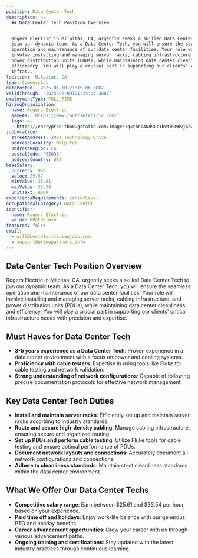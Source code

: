 ```yaml
---
position: Data Center Tech
description: >-
  ## Data Center Tech Position Overview


  Rogers Electric in Milpitas, CA, urgently seeks a skilled Data Center Tech to
  join our dynamic team. As a Data Center Tech, you will ensure the seamless
  operation and maintenance of our data center facilities. Your role will
  involve installing and managing server racks, cabling infrastructure, and
  power distribution units (PDUs), while maintaining data center cleanliness and
  efficiency. You will play a crucial part in supporting our clients' critical
  infras...
location: 'Milpitas, CA'
team: Commercial
datePosted: '2025-01-10T21:15:06.388Z'
validThrough: '2025-02-09T21:15:06.388Z'
employmentType: FULL_TIME
hiringOrganization:
  name: Rogers Electric
  sameAs: 'https://www.rogerselectric.com/'
  logo: >-
    https://encrypted-tbn0.gstatic.com/images?q=tbn:ANd9GcTbvt0RMRvj6bZdL81Q6HJeRVl_qflQIGgp9w&s
jobLocation:
  streetAddress: 2981 Technology Drive
  addressLocality: Milpitas
  addressRegion: CA
  postalCode: '95035'
  addressCountry: USA
baseSalary:
  currency: USD
  value: 29.57
  minValue: 25.61
  maxValue: 33.54
  unitText: HOUR
experienceRequirements: seniorLevel
occupationalCategory: Data Center
identifier:
  name: Rogers Electric
  value: ROGE0qlmxo
featured: false
email:
  - will@bestelectricianjobs.com
  - support@primepartners.info
---
```




## Data Center Tech Position Overview

Rogers Electric in Milpitas, CA, urgently seeks a skilled Data Center Tech to join our dynamic team. As a Data Center Tech, you will ensure the seamless operation and maintenance of our data center facilities. Your role will involve installing and managing server racks, cabling infrastructure, and power distribution units (PDUs), while maintaining data center cleanliness and efficiency. You will play a crucial part in supporting our clients' critical infrastructure needs with precision and expertise.

## Must Haves for Data Center Tech

- **3-5 years experience as a Data Center Tech**: Proven experience in a data center environment with a focus on power and cooling systems.
- **Proficiency with cable testers**: Expertise in using tools like Fluke for cable testing and network validation.
- **Strong understanding of network configurations**: Capable of following precise documentation protocols for effective network management.

## Key Data Center Tech Duties

- **Install and maintain server racks**: Efficiently set up and maintain server racks according to industry standards.
- **Route and secure high-density cabling**: Manage cabling infrastructure, ensuring secure and organized routing.
- **Set up PDUs and perform cable testing**: Utilize Fluke tools for cable testing and ensure optimal performance of PDUs.
- **Document network layouts and connections**: Accurately document all network configurations and connections.
- **Adhere to cleanliness standards**: Maintain strict cleanliness standards within the data center environment.

## What We Offer Our Data Center Techs

- **Competitive salary range**: Earn between $25.61 and $33.54 per hour, based on your experience.
- **Paid time off and holidays**: Enjoy work-life balance with our generous PTO and holiday benefits.
- **Career advancement opportunities**: Grow your career with us through various advancement paths.
- **Ongoing training and certifications**: Stay updated with the latest industry practices through continuous learning.
